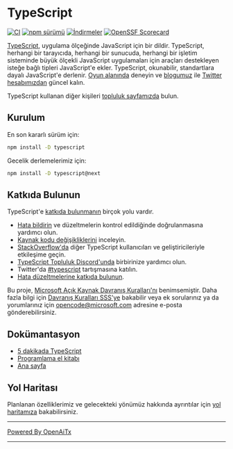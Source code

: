 # TypeScript

[![CI](https://github.com/microsoft/TypeScript/actions/workflows/ci.yml/badge.svg)](https://github.com/microsoft/TypeScript/actions/workflows/ci.yml)
[![npm sürümü](https://badge.fury.io/js/typescript.svg)](https://www.npmjs.com/package/typescript)
[![İndirmeler](https://img.shields.io/npm/dm/typescript.svg)](https://www.npmjs.com/package/typescript)
[![OpenSSF Scorecard](https://api.securityscorecards.dev/projects/github.com/microsoft/TypeScript/badge)](https://securityscorecards.dev/viewer/?uri=github.com/microsoft/TypeScript)

[TypeScript](https://www.typescriptlang.org/), uygulama ölçeğinde JavaScript için bir dildir. TypeScript, herhangi bir tarayıcıda, herhangi bir sunucuda, herhangi bir işletim sisteminde büyük ölçekli JavaScript uygulamaları için araçları destekleyen isteğe bağlı tipleri JavaScript'e ekler. TypeScript, okunabilir, standartlara dayalı JavaScript'e derlenir. [Oyun alanında](https://www.typescriptlang.org/play/) deneyin ve [blogumuz](https://blogs.msdn.microsoft.com/typescript) ile [Twitter hesabımızdan](https://twitter.com/typescript) güncel kalın.

TypeScript kullanan diğer kişileri [topluluk sayfamızda](https://www.typescriptlang.org/community/) bulun.

## Kurulum

En son kararlı sürüm için:

```bash
npm install -D typescript
```

Gecelik derlemelerimiz için:

```bash
npm install -D typescript@next
```

## Katkıda Bulunun

TypeScript'e [katkıda bulunmanın](https://github.com/microsoft/TypeScript/blob/main/CONTRIBUTING.md) birçok yolu vardır.
* [Hata bildirin](https://github.com/microsoft/TypeScript/issues) ve düzeltmelerin kontrol edildiğinde doğrulanmasına yardımcı olun.
* [Kaynak kodu değişikliklerini](https://github.com/microsoft/TypeScript/pulls) inceleyin.
* [StackOverflow'da](https://stackoverflow.com/questions/tagged/typescript) diğer TypeScript kullanıcıları ve geliştiricileriyle etkileşime geçin.
* [TypeScript Topluluk Discord'unda](https://discord.gg/typescript) birbirinize yardımcı olun.
* Twitter'da [#typescript](https://twitter.com/search?q=%23TypeScript) tartışmasına katılın.
* [Hata düzeltmelerine katkıda bulunun](https://github.com/microsoft/TypeScript/blob/main/CONTRIBUTING.md).

Bu proje, [Microsoft Açık Kaynak Davranış Kuralları'nı](https://opensource.microsoft.com/codeofconduct/) benimsemiştir. Daha fazla bilgi için [Davranış Kuralları SSS'ye](https://opensource.microsoft.com/codeofconduct/faq/) bakabilir veya ek sorularınız ya da yorumlarınız için [opencode@microsoft.com](mailto:opencode@microsoft.com) adresine e-posta gönderebilirsiniz.

## Dokümantasyon

*  [5 dakikada TypeScript](https://www.typescriptlang.org/docs/handbook/typescript-in-5-minutes.html)
*  [Programlama el kitabı](https://www.typescriptlang.org/docs/handbook/intro.html)
*  [Ana sayfa](https://www.typescriptlang.org/)

## Yol Haritası

Planlanan özelliklerimiz ve gelecekteki yönümüz hakkında ayrıntılar için [yol haritamıza](https://github.com/microsoft/TypeScript/wiki/Roadmap) bakabilirsiniz.

---

[Powered By OpenAiTx](https://github.com/OpenAiTx/OpenAiTx)

---